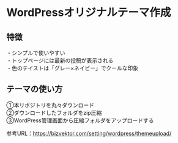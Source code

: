 # WordPressオリジナルテーマ作成

## 特徴
・シンプルで使いやすい<br>
・トップページには最新の投稿が表示される<br>
・色のテイストは「グレー×ネイビー」でクールな印象

## テーマの使い方
①本リポジトリを丸々ダウンロード<br>
②ダウンロードしたフォルダをzip圧縮<br>
③WordPress管理画面から圧縮フォルダをアップロードする<br>

参考URL：https://bizvektor.com/setting/wordpress/themeupload/
